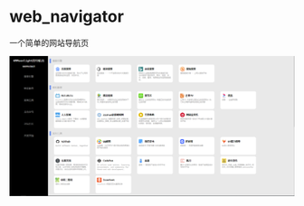 # web_navigator
一个简单的网站导航页


![](https://raw.githubusercontent.com/KMMoonlight/Web_Navigator/master/navigator.png)
